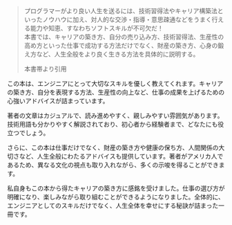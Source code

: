 > プログラマーがより良い人生を送るには、技術習得法やキャリア構築法といったノウハウに加え、対人的な交渉・指導・意思疎通などをうまく行える能力や知恵、すなわちソフトスキルが不可欠だ！  
> 本書では、キャリアの築き方、自分の売り込み方、技術習得法、生産性の高め方といった仕事で成功する方法だけでなく、財産の築き方、心身の鍛え方など、人生全般をより良く生きる方法を具体的に説明する。
>  
> 本書帯より引用

この本は、エンジニアにとって大切なスキルを優しく教えてくれます。キャリアの築き方、自分を表現する方法、生産性の向上など、仕事の成果を上げるための心強いアドバイスが詰まっています。

著者の文章はカジュアルで、読み進めやすく、親しみやすい雰囲気があります。技術用語も分かりやすく解説されており、初心者から経験者まで、どなたにも役立つでしょう。

さらに、この本は仕事だけでなく、財産の築き方や健康の保ち方、人間関係の大切さなど、人生全般にわたるアドバイスも提供しています。著者がアメリカ人であるため、異なる文化の視点も取り入れながら、多くの示唆を得ることができます。

私自身もこの本から得たキャリアの築き方に感銘を受けました。仕事の選び方が明確になり、楽しみながら取り組むことができるようになりました。全体的に、エンジニアとしてのスキルだけでなく、人生全体を幸せにする秘訣が詰まった一冊です。
